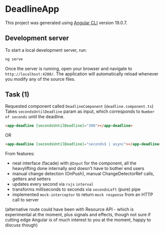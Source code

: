 # DeadlineApp

This project was generated using [Angular CLI](https://github.com/angular/angular-cli) version 19.0.7.

## Development server

To start a local development server, run:

```bash
ng serve
```

Once the server is running, open your browser and navigate to `http://localhost:4200/`. The application will automatically reload whenever you modify any of the source files.

## Task (1)

Requested component called `DeadlineComponent` (`deadline.component.ts`)
Takes `secondsUntilDeadline` param as input, which corresponds to `Number of seconds` until the deadline.

```html
<app-deadline [secondsUntilDeadline]="300"></app-deadline>
```

OR

```html
<app-deadline [secondsUntilDeadline]="seconds$ | async"></app-deadline>
```

From features:

- neat interface (facade) with `@Input` for the component, all the heavylifting done internally and doesn't have to bother end users
- manual change detection (OnPush), manual ChangeDetectorRef calls, getters and setters
- updates every second via `rxjs` `interval`
- transforms milliseconds to seconds via `secondsLeft` (pure) pipe
- implemented `mock-interceptor` to return `mock response` from an HTTP call to server

(alternative route could have been with Resource API - which is experimental at the moment, plus signals and effects, though not sure if cutting edge Angular is of much interest to you at the moment, happy to discuss though)
